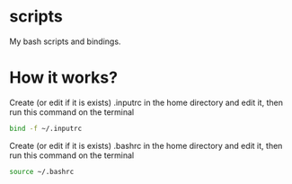# scripts

My bash scripts and bindings.

# How it works?
Create (or edit if it is exists) .inputrc in the home directory and edit it, then run this command on the terminal
```bash
bind -f ~/.inputrc
```
Create (or edit if it is exists) .bashrc in the home directory and edit it, then run this command on the terminal
```bash
source ~/.bashrc
```
